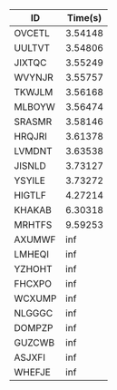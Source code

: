 |ID|Time(s)|
|-|-|
|OVCETL|3.54148|
|UULTVT|3.54806|
|JIXTQC|3.55249|
|WVYNJR|3.55757|
|TKWJLM|3.56168|
|MLBOYW|3.56474|
|SRASMR|3.58146|
|HRQJRI|3.61378|
|LVMDNT|3.63538|
|JISNLD|3.73127|
|YSYILE|3.73272|
|HIGTLF|4.27214|
|KHAKAB|6.30318|
|MRHTFS|9.59253|
|AXUMWF|inf|
|LMHEQI|inf|
|YZHOHT|inf|
|FHCXPO|inf|
|WCXUMP|inf|
|NLGGGC|inf|
|DOMPZP|inf|
|GUZCWB|inf|
|ASJXFI|inf|
|WHEFJE|inf|
